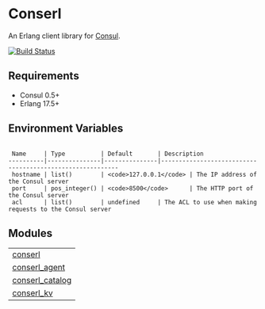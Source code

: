 

# Conserl #

An Erlang client library for [Consul](http://consul.io).

[![Build Status](https://travis-ci.org/gmr/conserl.svg?branch=master)](https://travis-ci.org/gmr/conserl)


## Requirements ##

- Consul 0.5+
- Erlang 17.5+


## Environment Variables ##

```

 Name     | Type          | Default       | Description
----------|---------------|---------------|----------------------------------------------------------
 hostname | list()        | <code>127.0.0.1</code> | The IP address of the Consul server
 port     | pos_integer() | <code>8500</code>      | The HTTP port of the Consul server
 acl      | list()        | undefined     | The ACL to use when making requests to the Consul server

```


## Modules ##


<table width="100%" border="0" summary="list of modules">
<tr><td><a href="https://github.com/gmr/conserl/blob/master/doc/conserl.md" class="module">conserl</a></td></tr>
<tr><td><a href="https://github.com/gmr/conserl/blob/master/doc/conserl_agent.md" class="module">conserl_agent</a></td></tr>
<tr><td><a href="https://github.com/gmr/conserl/blob/master/doc/conserl_catalog.md" class="module">conserl_catalog</a></td></tr>
<tr><td><a href="https://github.com/gmr/conserl/blob/master/doc/conserl_kv.md" class="module">conserl_kv</a></td></tr></table>


